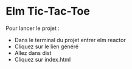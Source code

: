 # Elm Tic-Tac-Toe
Pour lancer le projet :
- Dans le terminal du projet entrer elm reactor
- Cliquez sur le lien généré
- Allez dans dist
- Cliquez sur index.html
